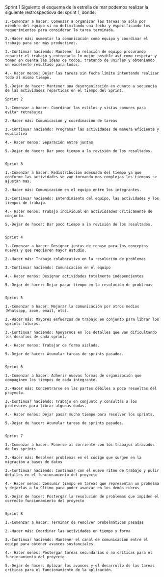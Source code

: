 Sprint 1
Siguiento el esquema de la estrella de mar podemos realizar la siguiente restrospectiova del sprint 1, donde:
    
    1.-Comenzar a hacer: Comenzar a organizar las tareas no sólo por miembro del equipo si no delimitando una fecha y especificando los requerimientos para considerar la tarea terminada.

    2.-Hacer más: Aumentar la comunicación como equipo y coordinar el trabajo para ser más productivos.

    3.-Continuar haciendo: Mantener la relación de equipo procurando repartir el trabajo y entregarlo lo mejor posible así como respetar y tomar en cuenta las ideas de todos, tratando de unirlas y obteniendo un excelente resultado para todos.

    4.- Hacer menos: Dejar las tareas sin fecha límite intentando realizar todo al mismo tiempo.

    5.-Dejar de hacer: Mantener una desorganización en cuanto a secuencia de las actividades repartidas en el tiempo del Sprint. 

    Sprint 2

    1.-Comenzar a hacer: Coordinar las estilos y vistas comunes para evitar retrabajos 

    2.-Hacer más: Comunicación y coordinación de tareas 

    3.-Continuar haciendo: Programar las actividades de manera eficiente y equitativa 

    4.- Hacer menos: Separación entre juntas 

    5.-Dejar de hacer: Dar poco tiempo a la revisión de los resultados.


    Sprint 3

    1.-Comenzar a hacer: Redistribución adecuada del tiempo ya que conforme las actividades se van tornando mas complejas los tiempos se ajustan mas. 

    2.-Hacer más: Comunicación en el equipo entre los integrantes.

    3.-Continuar haciendo: Entendimiento del equipo, las actividades y los tiempos de trabajo.

    4.- Hacer menos: Trabajo individual en actividsades criticamente de conjunto.

    5.-Dejar de hacer: Dar poco tiempo a la revisión de los resultados.


    Sprint 4

    1.-Comenzar a hacer: Designar juntas de repaso para los conceptos nuevos y que requieren mayor estudio. 

    2.-Hacer más: Trabajo colaborativo en la resolución de problemas

    3.-Continuar haciendo: Comunicación en el equipo

    4.- Hacer menos: Designar actividades totalmente independientes 

    5.-Dejar de hacer: Dejar pasar tiempo en la resolución de problemas


    Sprint 5

    1.-Comenzar a hacer: Mejorar la comunicación por otros medios (Whatsapp, zoom, email, etc). 

    2.-Hacer más: Mayores esfuerzos de trabajo en conjunto para librar los sprints futuros.

    3.-Continuar haciendo: Apoyarnos en los detalles que van dificultando los desafios de cada sprint.

    4.- Hacer menos: Trabajar de forma aislada.

    5.-Dejar de hacer: Acumular tareas de sprints pasados.

    
    Sprint 6

    1.-Comenzar a hacer: Adherir nuevas formas de organización que compaginen los tiempos de cada integrante.

    2.-Hacer más: Concentrarse en las partes débiles o poco resueltas del proyecto.

    3.-Continuar haciendo: Trabajo en conjunto y consultas a los profesores para librar algunas dudas. 

    4.- Hacer menos: Dejar pasar mucho tiempo para resolver los sprints.

    5.-Dejar de hacer: Acumular tareas de sprints pasados.


    Sprint 7

    1.-Comenzar a hacer: Ponerse al corriente con los trabajos atrazados de los sprints

    2.-Hacer más: Resolver problemas en el código que surgen en la migración a bases de datos

    3.-Continuar haciendo: Continuar con el nuevo ritmo de trabajo y pulir detalles en el funcionamiento del proyecto

    4.- Hacer menos: Consumir tiempo en tareas que representan un probelma y dejarlas a lo último para poder avanzar en los demás rubros

    5.-Dejar de hacer: Postergar la resolución de problemas que impiden el correcto funcionamiento del proyecto


    Sprint 8

    1.-Comenzar a hacer: Terminar de resolver probelmáticas pasadas

    2.-Hacer más: Coordinar las actividades en tiempo y forma

    3.-Continuar haciendo: Mantener el canal de comunicación entre el equipo para obtener avances sustanciales.

    4.- Hacer menos: Postergar tareas secundarias o no críticas para el funcionamiento del proyecto

    5.-Dejar de hacer: Aplazar los avances y el desarrollo de las tareas críticas para el funcionamiento de la aplicación.